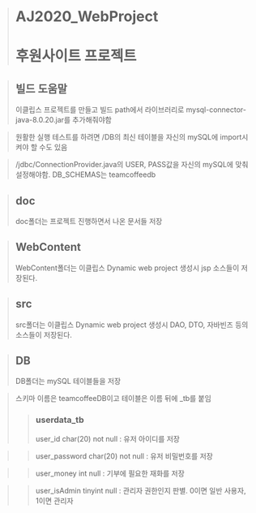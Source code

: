 ># AJ2020_WebProject
># 후원사이트 프로젝트

>## 빌드 도움말
> 이클립스 프로젝트를 만들고 빌드 path에서 라이브러리로 mysql-connector-java-8.0.20.jar를 추가해줘야함

> 원활한 실행 테스트를 하려면 /DB의 최신 테이블을 자신의 mySQL에 import시켜야 할 수도 있음

> /jdbc/ConnectionProvider.java의 USER, PASS값을 자신의 mySQL에 맞춰 설정해야함. DB_SCHEMAS는 teamcoffeedb

> 

>## doc
>doc폴더는 프로젝트 진행하면서 나온 문서들 저장

>## WebContent
>WebContent폴더는 이클립스 Dynamic web project 생성시 jsp 소스들이 저장된다.

>## src
>src폴더는 이클립스 Dynamic web project 생성시 DAO, DTO, 자바빈즈 등의 소스들이 저장된다.

>## DB
>DB폴더는 mySQL 테이블들을 저장

>스키마 이름은 teamcoffeeDB이고 테이블은 이름 뒤에 _tb를 붙임
>>### userdata_tb
>>user_id char(20) not null : 유저 아이디를 저장

>>user_password char(20) not null : 유저 비밀번호를 저장

>>user_money int null : 기부에 필요한 재화를 저장

>>user_isAdmin tinyint null : 관리자 권한인지 판별. 0이면 일반 사용자, 1이면 관리자